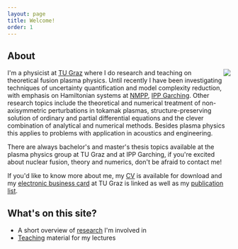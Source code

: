 ```yaml
---
layout: page
title: Welcome!
order: 1
---
```


About
----------

<img style="float: right;" src="https://itp.tugraz.at/~ert/images/chris.jpg">

I'm a physicist at [TU Graz](https://www.tugraz.at/) where I do
research and teaching on theoretical fusion plasma physics.
Until recently I have been investigating techniques of uncertainty quantification
and model complexity reduction, with emphasis on Hamiltonian systems
at  [NMPP](https://www.ipp.mpg.de/ippcms/de/for/bereiche/numerik), 
[IPP Garching](https://www.ipp.mpg.de/12411/garching).
Other research topics include the theoretical and numerical
treatment of non-axisymmetric perturbations in tokamak plasmas,
structure-preserving solution of ordinary and partial differential equations
and the clever combination of analytical and numerical methods.
Besides plasma physics this applies to problems with application
in acoustics and engineering. 

There are always bachelor's and master's thesis topics available 
at the plasma physics group at TU Graz and at IPP Garching, 
if you're excited about nuclear fusion, theory and numerics,
don't be afraid to contact me!

If you'd like to know more about me, my
[CV](https://itp.tugraz.at/~ert/assets/cv.ac.2022.pdf) is available for download and
my [electronic business
card](https://online.tugraz.at/tug_online/visitenkarte.show_vcard?pPersonenId=C21936EF50DC00EC&pPersonenGruppe=3)
at TU Graz is linked as well as my [publication list](https://graz.pure.elsevier.com/de/persons/christopher-albert/publications/).


What's on this site?
-----------
* A short overview of [research](../research/) I'm involved in
* [Teaching](../teaching/) material for my lectures
